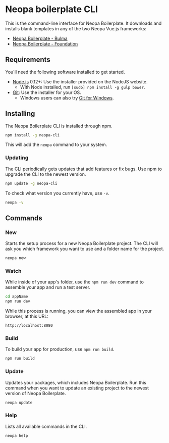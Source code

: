 # Neopa boilerplate CLI

This is the command-line interface for Neopa Boilerplate. It downloads and installs blank templates in any of the two Neopa Vue.js frameworks:

- [Neopa Boilerplate - Bulma](https://github.com/julian-printemps/neopa-boilerplate)
- [Neopa Boilerplate - Foundation](https://github.com/julian-printemps/neopa-boilerplate)

## Requirements

You'll need the following software installed to get started.

  * [Node.js](http://nodejs.org) 0.12+: Use the installer provided on the NodeJS website.
    * With Node installed, run `[sudo] npm install -g gulp bower`.
  * [Git](http://git-scm.com/downloads): Use the installer for your OS.
    * Windows users can also try [Git for Windows](http://git-for-windows.github.io/).

## Installing

The Neopa Boilerplate CLI is installed through npm.

```bash
npm install -g neopa-cli
```

This will add the `neopa` command to your system.

### Updating

The CLI periodically gets updates that add features or fix bugs. Use npm to upgrade the CLI to the newest version.

```bash
npm update -g neopa-cli
```

To check what version you currently have, use `-v`.

```bash
neopa -v
```

## Commands

### New

Starts the setup process for a new Neopa Boilerplate project. The CLI will ask you which framework you want to use and a folder name for the project.

```bash
neopa new
```

### Watch

While inside of your app's folder, use the `npm run dev` command to assemble your app and run a test server.

```bash
cd appName
npm run dev
```

While this process is running, you can view the assembled app in your browser, at this URL:

```
http://localhost:8080
```

### Build

To build your app for production, use `npm run build`.

```bash
npm run build
```

### Update

Updates your packages, which includes Neopa Boilerplate. Run this command when you want to update an existing project to the newest version of Neopa Boilerplate.

```bash
neopa update
```

### Help

Lists all available commands in the CLI.

```bash
neopa help
```

